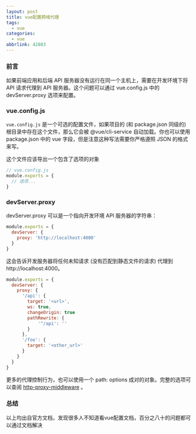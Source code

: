 ```yaml
---
layout: post
title: vue配置跨域代理
tags:
  - vue
categories:
  - vue
abbrlink: 42883
---
```


### 前言

如果前端应用和后端 API 服务器没有运行在同一个主机上，需要在开发环境下将 API 请求代理到 API 服务器。这个问题可以通过 vue.config.js 中的 devServer.proxy 选项来配置。

<!--more-->

### vue.config.js

`vue.config.js` 是一个可选的配置文件，如果项目的 (和 package.json 同级的) 根目录中存在这个文件，那么它会被 @vue/cli-service 自动加载。你也可以使用 package.json 中的 vue 字段，但是注意这种写法需要你严格遵照 JSON 的格式来写。

这个文件应该导出一个包含了选项的对象

```js
// vue.config.js
module.exports = {
  // 选项...
}
```

### devServer.proxy

devServer.proxy 可以是一个指向开发环境 API 服务器的字符串：

```js
module.exports = {
  devServer: {
    proxy: 'http://localhost:4000'
  }
}
```

这会告诉开发服务器将任何未知请求 (没有匹配到静态文件的请求) 代理到http://localhost:4000。

```js
module.exports = {
  devServer: {
    proxy: {
      '/api': {
        target: '<url>',
        ws: true,
        changeOrigin: true
        pathRewrite: {
            '^/api': ''
        }
      },
      '/foo': {
        target: '<other_url>'
      }
    }
  }
}
```

更多的代理控制行为，也可以使用一个 path: options 成对的对象。完整的选项可以查阅 [http-proxy-middleware](https://github.com/chimurai/http-proxy-middleware#proxycontext-config) 。

### 总结

以上均出自官方文档，发现很多人不知道看vue配置文档，百分之八十的问题都可以通过文档解决
